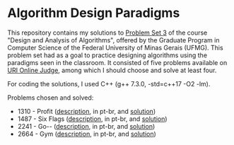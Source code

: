 # Algorithm Design Paradigms

This repository contains my solutions to [Problem Set 3](https://github.com/leandrolcampos/daa_paradigms/blob/master/doc/problems.pdf) of the course "Design and Analysis of Algorithms", offered by the Graduate Program in Computer Science of the Federal University of Minas Gerais (UFMG). This problem set had as a goal to practice designing algorithms using the paradigms seen in the classroom. It consisted of five problems available on [URI Online Judge](https://www.urionlinejudge.com.br), among which I should choose and solve at least four.

For coding the solutions, I used C++ (g++ 7.3.0, -std=c++17 -O2 -lm).

Problems chosen and solved:

- 1310 - Profit ([description](https://github.com/leandrolcampos/daa_paradigms/blob/master/doc/profit.pdf), in pt-br, and [solution](https://github.com/leandrolcampos/daa_paradigms/blob/master/src/profit.cc))
- 1487 - Six Flags ([description](https://github.com/leandrolcampos/daa_paradigms/blob/master/doc/six_flags.pdf), in pt-br, and [solution](https://github.com/leandrolcampos/daa_paradigms/blob/master/src/six_flags.cc))
- 2241 - Go-- ([description](https://github.com/leandrolcampos/daa_paradigms/blob/master/doc/go.pdf), in pt-br, and [solution](https://github.com/leandrolcampos/daa_paradigms/blob/master/src/go.cc))
- 2664 - Gym ([description](https://github.com/leandrolcampos/daa_paradigms/blob/master/doc/gym.pdf), in pt-br, and [solution](https://github.com/leandrolcampos/daa_paradigms/blob/master/src/gym.cc))
